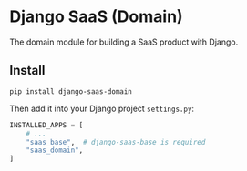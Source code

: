 # Django SaaS (Domain)

The domain module for building a SaaS product with Django.

## Install

```
pip install django-saas-domain
```

Then add it into your Django project `settings.py`:

```python
INSTALLED_APPS = [
    # ...
    "saas_base",  # django-saas-base is required
    "saas_domain",
]
```
